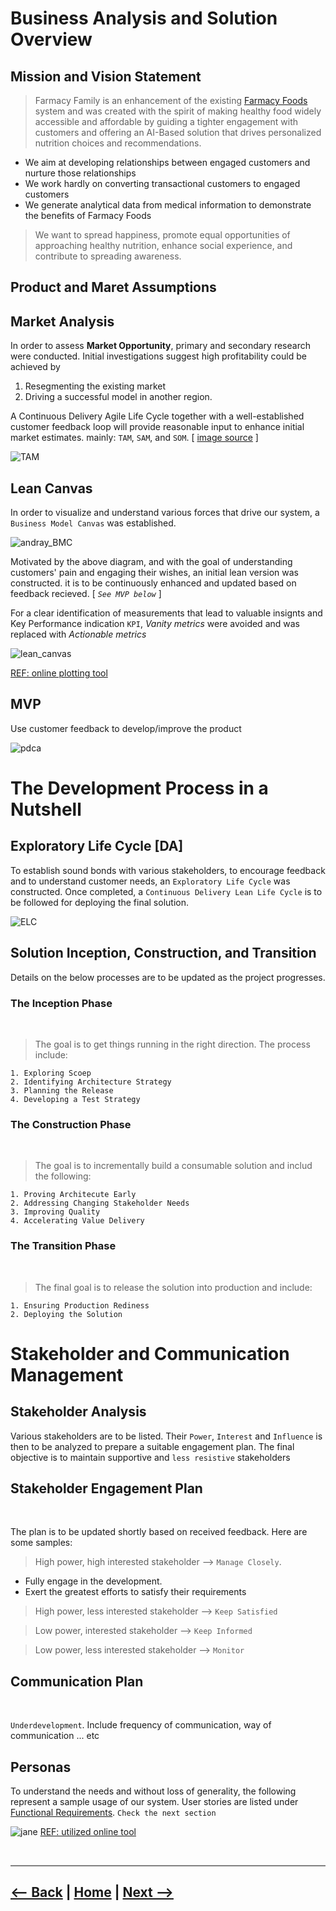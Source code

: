 # Business Analysis and Solution Overview

## Mission and Vision Statement


> Farmacy Family is an enhancement of the existing [Farmacy Foods](https://www.farmacyfood.com/mission) system and was created with the spirit of making healthy food widely accessible and affordable by guiding a tighter engagement with customers and offering an AI-Based solution that drives personalized nutrition choices and recommendations.

- We aim at developing relationships between engaged customers and nurture those relationships
- We work hardly on converting transactional customers to engaged customers
- We generate analytical data from medical information to demonstrate the benefits of Farmacy Foods


> We want to spread happiness, promote equal opportunities of approaching healthy nutrition, enhance social experience, and contribute to spreading awareness.


## Product and Maret Assumptions

## Market Analysis

In order to assess **Market Opportunity**, primary and secondary research were conducted. Initial investigations suggest high profitability could be achieved by 
1. Resegmenting the existing market
2. Driving a successful model in another region. 

A Continuous Delivery Agile Life Cycle together with a well-established customer feedback loop will provide reasonable input to enhance initial market estimates. mainly: `TAM`, `SAM`, and `SOM`. [
[image source](https://upload.wikimedia.org/wikipedia/en/f/fd/TAM-SAM-Market.jpg) ]

![TAM](images/TAM-SAM-Market.jpg)


## Lean Canvas

In order to visualize and understand various forces that drive our system, a `Business Model Canvas` was established. 

![andray_BMC](./0_other_controbutions/business_canvas.png)

Motivated by the above diagram, and with the goal of understanding customers' pain and engaging their wishes, an initial lean version was constructed. it is to be continuously enhanced and updated based on feedback recieved. [ _`See MVP below`_ ]

For a clear identification of measurements that lead to valuable insignts and Key Performance indication `KPI`, _Vanity metrics_ were avoided and was replaced with _Actionable metrics_

![lean_canvas](images/LeanCanvas_FarmacyFood.png)

[REF: online plotting tool](https://canvanizer.com/)
## MVP

Use customer feedback to develop/improve the product

![pdca](images/pdca.png)

# The Development Process in a Nutshell

## Exploratory Life Cycle [DA]

To establish sound bonds with various stakeholders, to encourage feedback and to understand customer needs, an `Exploratory Life Cycle` was constructed. Once completed, a `Continuous Delivery Lean Life Cycle` is to be followed for deploying the final solution.

![ELC](images/ELC_DA.png)


## Solution Inception, Construction, and Transition

Details on the below processes are to be updated as the project progresses.

### The Inception Phase
<br>

>The goal is to get things running in the right direction. The process include:

```
1. Exploring Scoep
2. Identifying Architecture Strategy
3. Planning the Release
4. Developing a Test Strategy
```
### The Construction Phase
<br>

> The goal is to incrementally build a consumable solution and includ the following:
```
1. Proving Architecute Early
2. Addressing Changing Stakeholder Needs
3. Improving Quality
4. Accelerating Value Delivery
```

### The Transition Phase
<br>

> The final goal is to release the solution into production and include:

```
1. Ensuring Production Rediness
2. Deploying the Solution 
```
# Stakeholder and Communication Management
## Stakeholder Analysis

Various stakeholders are to be listed. Their `Power`, `Interest` and `Influence` is then to be analyzed to prepare a suitable engagement plan. The final objective is to maintain supportive and `less resistive` stakeholders

## Stakeholder Engagement Plan
<br>

The plan is to be updated shortly based on received feedback. Here are some samples:

> High power, high interested stakeholder --> `Manage Closely`.
- Fully engage in the development.
- Exert the greatest efforts to satisfy their requirements

> High power, less interested stakeholder --> `Keep Satisfied`

> Low power, interested stakeholder --> `Keep Informed`

> Low power, less interested stakeholder --> `Monitor`

## Communication Plan
<br>

`Underdevelopment`. Include frequency of communication, way of communication ... etc

## Personas
To understand the needs and without loss of generality, the following represent a sample usage of our system. User stories are listed under [Functional Requirements](2_Requirements.md). `Check the next section`


![jane](images/Jane.png)
[REF: utilized online tool](https://uxpressia.com/)

<br>
<hr style="height:2px;border-width:0;color:gray;background-color:gray">

##  [<-- Back](README.md) | [Home](README.md) | [Next -->](2_Requirements.md)
